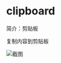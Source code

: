 # clipboard

简介：剪贴板

复制内容到剪贴板

![截图](https://img.alicdn.com/tfs/TB1wROHIrSYBuNjSspiXXXNzpXa-2716-396.png)
